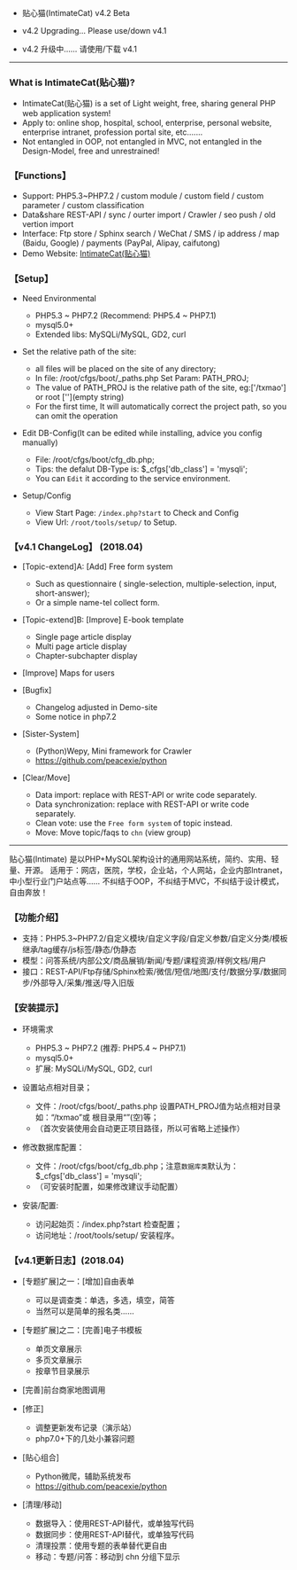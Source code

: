 


* 贴心猫(IntimateCat) v4.2 Beta

* v4.2 Upgrading... Please use/down v4.1
* v4.2 升级中…… 请使用/下载 v4.1

--- --- --- --- --- --- --- --- --- 


### What is IntimateCat(贴心猫)?

* IntimateCat(贴心猫) is a set of Light weight, free, sharing general PHP web application system!
* Apply to: online shop, hospital, school, enterprise, personal website, enterprise intranet, profession portal site, etc.......
* Not entangled in OOP, not entangled in MVC, not entangled in the Design-Model, free and unrestrained!


### 【Functions】

* Support: PHP5.3~PHP7.2 / custom module / custom field / custom parameter / custom classification
* Data&share REST-API / sync / ourter import / Crawler / seo push / old vertion import
* Interface: Ftp store / Sphinx search / WeChat / SMS / ip address / map (Baidu, Google) / payments (PayPal, Alipay, caifutong)
* Demo Website: [IntimateCat(贴心猫)](http://txmao.txjia.com/)


### 【Setup】

* Need Environmental
  - PHP5.3 ~ PHP7.2 (Recommend: PHP5.4 ~ PHP7.1)
  - mysql5.0+
  - Extended libs: MySQLi/MySQL, GD2, curl

* Set the relative path of the site: 
  - all files will be placed on the site of any directory; 
  - In file: /root/cfgs/boot/_paths.php Set Param: PATH_PROJ; 
  - The value of PATH_PROJ is the relative path of the site, eg:['/txmao'] or root [''](empty string)
  - For the first time, It will automatically correct the project path, so you can omit the operation

* Edit DB-Config(It can be edited while installing, advice you config manually) 
  - File: /root/cfgs/boot/cfg_db.php; 
  - Tips: the defalut DB-Type is: $_cfgs['db_class'] = 'mysqli'; 
  - You can `Edit` it according to the service environment.

* Setup/Config 
  - View Start Page: `/index.php?start` to Check and Config
  - View Url: `/root/tools/setup/` to Setup.


### 【v4.1 ChangeLog】 (2018.04)

* [Topic-extend]A: [Add] Free form system
  - Such as questionnaire ( single-selection, multiple-selection, input, short-answer);
  - Or a simple name-tel collect form.
 
* [Topic-extend]B: [Improve] E-book template
  - Single page article display
  - Multi page article display
  - Chapter-subchapter display
 
* [Improve] Maps for users
 
* [Bugfix]
  - Changelog adjusted in Demo-site
  - Some notice in php7.2
 
* [Sister-System]
  - (Python)Wepy, Mini framework for Crawler
  - https://github.com/peacexie/python
 
* [Clear/Move]
  - Data import: replace with REST-API or write code separately.
  - Data synchronization: replace with REST-API or write code separately.
  - Clean vote: use the `Free form system` of topic instead.
  - Move: Move topic/faqs to `chn` (view group)

--- --- --- --- --- --- --- --- --- 

贴心猫(Intimate) 是以PHP+MySQL架构设计的通用网站系统，简约、实用、轻量、开源。
适用于：网店，医院，学校，企业站，个人网站，企业内部Intranet，中小型行业门户站点等……
不纠结于OOP，不纠结于MVC，不纠结于设计模式，自由奔放！


### 【功能介绍】

* 支持：PHP5.3~PHP7.2/自定义模块/自定义字段/自定义参数/自定义分类/模板继承/tag缓存/js标签/静态/伪静态
* 模型：问答系统/内部公文/商品展销/新闻/专题/课程资源/样例文档/用户
* 接口：REST-API/Ftp存储/Sphinx检索/微信/短信/地图/支付/数据分享/数据同步/外部导入/采集/推送/导入旧版


### 【安装提示】

* 环境需求
  - PHP5.3 ~ PHP7.2 (推荐: PHP5.4 ~ PHP7.1)
  - mysql5.0+
  - 扩展: MySQLi/MySQL, GD2, curl

* 设置站点相对目录；
  - 文件：/root/cfgs/boot/_paths.php 设置PATH_PROJ值为站点相对目录如：“/txmao”或 根目录用“”(空)等；
  - （首次安装使用会自动更正项目路径，所以可省略上述操作）

* 修改数据库配置：
  - 文件：/root/cfgs/boot/cfg_db.php；注意`数据库类`默认为：$_cfgs['db_class'] = 'mysqli';
  - （可安装时配置，如果修改建议手动配置）

* 安装/配置: 
  - 访问起始页：/index.php?start 检查配置；
  - 访问地址：/root/tools/setup/ 安装程序。


### 【v4.1更新日志】(2018.04)

* [专题扩展]之一：[增加]自由表单
  - 可以是调查类：单选，多选，填空，简答
  - 当然可以是简单的报名类……
 
* [专题扩展]之二：[完善]电子书模板
  - 单页文章展示
  - 多页文章展示
  - 按章节目录展示
 
* [完善]前台商家地图调用
 
* [修正]
  - 调整更新发布记录（演示站）
  - php7.0+下的几处小兼容问题
 
* [贴心组合]
  - Python微爬，辅助系统发布
  - https://github.com/peacexie/python
 
* [清理/移动]
  - 数据导入：使用REST-API替代，或单独写代码
  - 数据同步：使用REST-API替代，或单独写代码
  - 清理投票：使用专题的表单替代更自由
  - 移动：专题/问答：移动到 chn 分组下显示
